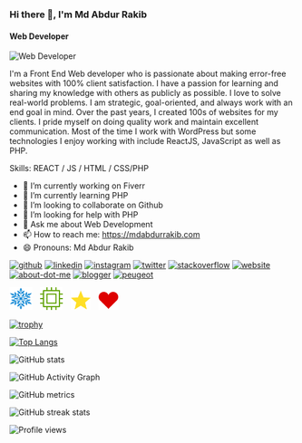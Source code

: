 ### Hi there 👋, I'm Md Abdur Rakib
#### Web Developer
![Web Developer](https://scontent.fjsr11-1.fna.fbcdn.net/v/t39.30808-6/p600x600/231258632_124061473275057_222392441200021294_n.jpg?_nc_cat=107&ccb=1-5&_nc_sid=e3f864&_nc_ohc=PrcjbJpBcqkAX_uljwG&_nc_ht=scontent.fjsr11-1.fna&oh=3b1b9d813fe776c430fc4b2141f4b843&oe=613004A3)

I'm a Front End Web developer who is passionate about making error-free websites with 100% client satisfaction. I have a passion for learning and sharing my knowledge with others as publicly as possible. I love to solve real-world problems. I am strategic, goal-oriented, and always work with an end goal in mind. Over the past years, I created 100s of websites for my clients. I pride myself on doing quality work and maintain excellent communication. Most of the time I work with WordPress but some technologies I enjoy working with include ReactJS, JavaScript as well as PHP.

Skills: REACT / JS / HTML / CSS/PHP

- 🔭 I’m currently working on Fiverr 
- 🌱 I’m currently learning PHP 
- 👯 I’m looking to collaborate on Github 
- 🤔 I’m looking for help with PHP 
- 💬 Ask me about Web Development 
- 📫 How to reach me: https://mdabdurrakib.com 
- 😄 Pronouns: Md Abdur Rakib 


[<img src='https://cdn.jsdelivr.net/npm/simple-icons@3.0.1/icons/github.svg' alt='github' height='40'>](https://github.com/mdabdurrakib1)  [<img src='https://cdn.jsdelivr.net/npm/simple-icons@3.0.1/icons/linkedin.svg' alt='linkedin' height='40'>](https://www.linkedin.com/in/mdabdurrakib1/)  [<img src='https://cdn.jsdelivr.net/npm/simple-icons@3.0.1/icons/instagram.svg' alt='instagram' height='40'>](https://www.instagram.com/mdabdurrakib_bd/)  [<img src='https://cdn.jsdelivr.net/npm/simple-icons@3.0.1/icons/twitter.svg' alt='twitter' height='40'>](https://twitter.com/mdabdurrakib_bd)  [<img src='https://cdn.jsdelivr.net/npm/simple-icons@3.0.1/icons/stackoverflow.svg' alt='stackoverflow' height='40'>](https://stackoverflow.com/users/14889291/md-abdur-rakib)  [<img src='https://cdn.jsdelivr.net/npm/simple-icons@3.0.1/icons/icloud.svg' alt='website' height='40'>](https://mdabdurrakib.com)  [<img src='https://cdn.jsdelivr.net/npm/simple-icons@3.0.1/icons/about-dot-me.svg' alt='about-dot-me' height='40'>](https://about.me/mdabdurrakib/)  [<img src='https://cdn.jsdelivr.net/npm/simple-icons@3.0.1/icons/blogger.svg' alt='blogger' height='40'>](https://mdabdurrakib.blogspot.com/)  [<img src='https://cdn.jsdelivr.net/npm/simple-icons@3.0.1/icons/peugeot.svg' alt='peugeot' height='40'>](https://mdabdurrakib.blogspot.com/)  

<a href='https://archiveprogram.github.com/'><img src='https://raw.githubusercontent.com/acervenky/animated-github-badges/master/assets/acbadge.gif' width='40' height='40'></a> <a href='https://docs.github.com/en/developers'><img src='https://raw.githubusercontent.com/acervenky/animated-github-badges/master/assets/devbadge.gif' width='40' height='40'></a> <a href='https://stars.github.com/'><img src='https://raw.githubusercontent.com/acervenky/animated-github-badges/master/assets/starbadge.gif' width='35' height='35'></a> <a href='https://docs.github.com/en/github/supporting-the-open-source-community-with-github-sponsors'><img src='https://raw.githubusercontent.com/acervenky/animated-github-badges/master/assets/sponsorbadge.gif' width='35' height='35'></a> 

[![trophy](https://github-profile-trophy.vercel.app/?username=mdabdurrakib1)](https://github.com/ryo-ma/github-profile-trophy)

[![Top Langs](https://github-readme-stats.vercel.app/api/top-langs/?username=mdabdurrakib1)](https://github.com/anuraghazra/github-readme-stats)

![GitHub stats](https://github-readme-stats.vercel.app/api?username=mdabdurrakib1&show_icons=true&count_private=true)  

![GitHub Activity Graph](https://activity-graph.herokuapp.com/graph?username=mdabdurrakib1)  

![GitHub metrics](https://metrics.lecoq.io/mdabdurrakib1)  

![GitHub streak stats](https://github-readme-streak-stats.herokuapp.com/?user=mdabdurrakib1)  

![Profile views](https://gpvc.arturio.dev/mdabdurrakib1)  

